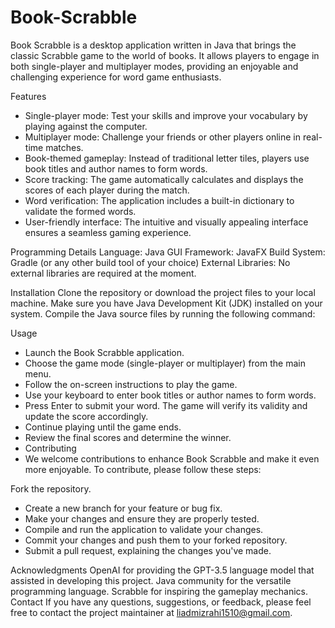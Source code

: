 # Book-Scrabble
Book Scrabble is a desktop application written in Java that brings the classic Scrabble game to the world of books. 
It allows players to engage in both single-player and multiplayer modes, providing an enjoyable and challenging experience for word game enthusiasts.

Features
- Single-player mode: Test your skills and improve your vocabulary by playing against the computer.
- Multiplayer mode: Challenge your friends or other players online in real-time matches.
- Book-themed gameplay: Instead of traditional letter tiles, players use book titles and author names to form words.
- Score tracking: The game automatically calculates and displays the scores of each player during the match.
- Word verification: The application includes a built-in dictionary to validate the formed words.
- User-friendly interface: The intuitive and visually appealing interface ensures a seamless gaming experience.

Programming Details
Language: Java
GUI Framework: JavaFX
Build System: Gradle (or any other build tool of your choice)
External Libraries: No external libraries are required at the moment.

Installation
Clone the repository or download the project files to your local machine.
Make sure you have Java Development Kit (JDK) installed on your system.
Compile the Java source files by running the following command:

Usage
- Launch the Book Scrabble application.
- Choose the game mode (single-player or multiplayer) from the main menu.
- Follow the on-screen instructions to play the game.
- Use your keyboard to enter book titles or author names to form words.
- Press Enter to submit your word. The game will verify its validity and update the score accordingly.
- Continue playing until the game ends.
- Review the final scores and determine the winner.
- Contributing
- We welcome contributions to enhance Book Scrabble and make it even more enjoyable. To contribute, please follow these steps:

Fork the repository.
- Create a new branch for your feature or bug fix.
- Make your changes and ensure they are properly tested.
- Compile and run the application to validate your changes.
- Commit your changes and push them to your forked repository.
- Submit a pull request, explaining the changes you've made.

Acknowledgments
OpenAI for providing the GPT-3.5 language model that assisted in developing this project.
Java community for the versatile programming language.
Scrabble for inspiring the gameplay mechanics.
Contact
If you have any questions, suggestions, or feedback, please feel free to contact the project maintainer at liadmizrahi1510@gmail.com.

